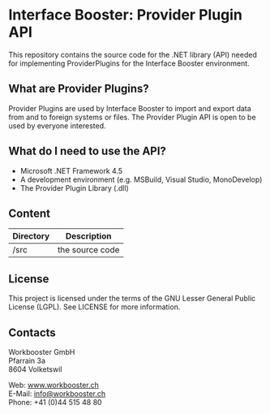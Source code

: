 Interface Booster: Provider Plugin API
===================================

This repository contains the source code for the .NET library (API) needed for implementing ProviderPlugins for the Interface Booster environment.

## What are Provider Plugins?

Provider Plugins are used by Interface Booster to import and export data from and to foreign systems or files. The Provider Plugin API is open to be used by everyone interested.

## What do I need to use the API?

* Microsoft .NET Framework 4.5
* A development environment (e.g. MSBuild, Visual Studio, MonoDevelop)
* The Provider Plugin Library (.dll)

## Content

Directory | Description
----------| -------------
/src | the source code

## License

This project is licensed under the terms of the GNU Lesser General Public License (LGPL). See LICENSE for more information.

## Contacts

Workbooster GmbH<br/>
Pfarrain 3a<br/>
8604 Volketswil<br/>

Web: www.workbooster.ch<br/>
E-Mail: info@workbooster.ch<br/>
Phone: +41 (0)44 515 48 80<br/>